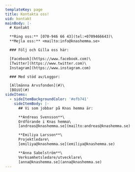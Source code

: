 ```yaml
---
templateKey: page
title: Kontakta oss!
uid: kontakt
mainBody: |-
  # Kontakt

  **Ring oss:** [070-946 66 43](tel:+0709466643)\
  **Mejla oss:** <mailto:info@knashemma.se>

  ### Följ och Gilla oss här:

  [Facebook](https://www.facebook.com)\
  [Twitter](https://www.twitter.com)\
  Instagram](https://www.instagram.com)

  ### Med stöd av/Loggor:

  [Allmänna Arvsfonden](#)\
  [BOiU](#)
sideItems:
  - sideItemBackgroundColor: '#efb741'
    sideItemBody: |-
      ## Vi som jobbar på Knas hemma är:

      **Andreas Svensson**\
      Ordförande i Knas hemma\
      [andreas@knashemma.se](mailto:andreas@knashemma.se)

      **Emiliya Larsson**\
      Projektledare\
      [emiliya@knashemma.se](emiliya@knashemma.se)

      **Anna Sabelström**\
      Verksamhetsledare/utvecklare\
      [anna@knashemma.se](anna@knashemma.se)
---
```


